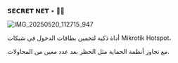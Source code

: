 𝗦𝗘𝗖𝗥𝗘𝗧 𝗡𝗘𝗧 ⋆ 🏴‍☠️

![IMG_20250520_112715_947](https://github.com/user-attachments/assets/bc25c961-3630-42ea-a03a-d247c90f7e63)


أداة ذكية لتخمين بطاقات الدخول في شبكات Mikrotik Hotspot،

مع تجاوز أنظمة الحماية مثل الحظر بعد عدد معين من المحاولات.


